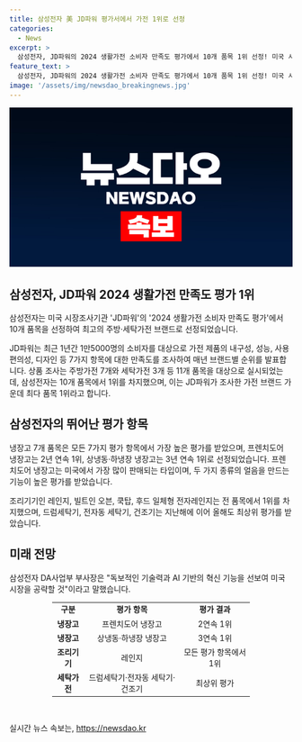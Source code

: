 ```yaml
---
title: 삼성전자 美 JD파워 평가서에서 가전 1위로 선정
categories:
  - News
excerpt: >
  삼성전자, JD파워의 2024 생활가전 소비자 만족도 평가에서 10개 품목 1위 선정! 미국 시장에서 최고의 주방·세탁가전 브랜드로 선정되며, 냉장고 3종은 7개 평가 항목에서 1위를 차지. 프렌치도어 냉장고는 두 가지 종류의 얼음을 만드는 기능으로 높은 평가를 받았고, 조리기기는 전 품목 1위를 차지. 세탁가전도 최상위 평가를 받으며, 삼성전자는 미국 시장에서의 기술력과 혁신 기능을 선보일 예정이라고 밝혔다.
feature_text: >
  삼성전자, JD파워의 2024 생활가전 소비자 만족도 평가에서 10개 품목 1위 선정! 미국 시장에서 최고의 주방·세탁가전 브랜드로 선정되며, 냉장고 3종은 7개 평가 항목에서 1위를 차지. 프렌치도어 냉장고는 두 가지 종류의 얼음을 만드는 기능으로 높은 평가를 받았고, 조리기기는 전 품목 1위를 차지. 세탁가전도 최상위 평가를 받으며, 삼성전자는 미국 시장에서의 기술력과 혁신 기능을 선보일 예정이라고 밝혔다.
image: '/assets/img/newsdao_breakingnews.jpg'
---
```


<p><img src="/assets/img/newsdao_breakingnews.jpg" alt="implanttips 속보" /></p>

<h2 data-ke-size="size26">삼성전자, JD파워 2024 생활가전 만족도 평가 1위</h2>

<p data-ke-size="size16">삼성전자는 미국 시장조사기관 'JD파워'의 '2024 생활가전 소비자 만족도 평가'에서 10개 품목을 선정하여 최고의 주방·세탁가전 브랜드로 선정되었습니다.</p>

<p data-ke-size="size16">JD파워는 최근 1년간 1만5000명의 소비자를 대상으로 가전 제품의 내구성, 성능, 사용 편의성, 디자인 등 7가지 항목에 대한 만족도를 조사하여 매년 브랜드별 순위를 발표합니다. 상품 조사는 주방가전 7개와 세탁가전 3개 등 11개 품목을 대상으로 실시되었는데, 삼성전자는 10개 품목에서 1위를 차지했으며, 이는 JD파워가 조사한 가전 브랜드 가운데 최다 품목 1위라고 합니다.</p>

<h2 data-ke-size="size26">삼성전자의 뛰어난 평가 항목</h2>

<p data-ke-size="size16">냉장고 7개 품목은 모든 7가지 평가 항목에서 가장 높은 평가를 받았으며, 프렌치도어 냉장고는 2년 연속 1위, 상냉동·하냉장 냉장고는 3년 연속 1위로 선정되었습니다. 프렌치도어 냉장고는 미국에서 가장 많이 판매되는 타입이며, 두 가지 종류의 얼음을 만드는 기능이 높은 평가를 받았습니다.</p>

<p data-ke-size="size16">조리기기인 레인지, 빌트인 오븐, 쿡탑, 후드 일체형 전자레인지는 전 품목에서 1위를 차지했으며, 드럼세탁기, 전자동 세탁기, 건조기는 지난해에 이어 올해도 최상위 평가를 받았습니다.</p>

<h2 data-ke-size="size26">미래 전망</h2>

<p data-ke-size="size16">삼성전자 DA사업부 부사장은 "독보적인 기술력과 AI 기반의 혁신 기능을 선보여 미국 시장을 공략할 것"이라고 말했습니다.</p>

<table style="width: 70%; margin-left: auto; margin-right: auto;">
<tbody>
<tr>
<td style="text-align: center; height: 17px;"><b>구분</b></td>
<td style="text-align: center; height: 17px;"><b>평가 항목</b></td>
<td style="text-align: center; height: 17px;"><b>평가 결과</b></td>
</tr>
<tr>
<td style="text-align: center; height: 17px;"><b>냉장고</b></td>
<td style="text-align: center; height: 17px;">프렌치도어 냉장고</td>
<td style="text-align: center; height: 17px;">2연속 1위</td>
</tr>
<tr>
<td style="text-align: center; height: 17px;"><b>냉장고</b></td>
<td style="text-align: center; height: 17px;">상냉동·하냉장 냉장고</td>
<td style="text-align: center; height: 17px;">3연속 1위</td>
</tr>
<tr>
<td style="text-align: center; height: 17px;"><b>조리기기</b></td>
<td style="text-align: center; height: 17px;">레인지</td>
<td style="text-align: center; height: 17px;">모든 평가 항목에서 1위</td>
</tr>
<tr>
<td style="text-align: center; height: 17px;"><b>세탁가전</b></td>
<td style="text-align: center; height: 17px;">드럼세탁기·전자동 세탁기·건조기</td>
<td style="text-align: center; height: 17px;">최상위 평가</td>
</tr>
</tbody>
</table>

<p data-ke-size="size16">&nbsp;</p>
실시간 뉴스 속보는, <a href="https://newsdao.kr" rel="dofollow">https://newsdao.kr</a>


